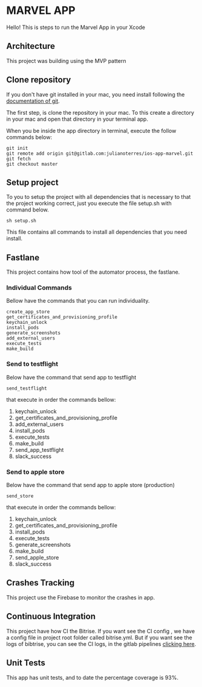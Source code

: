 # MARVEL APP

Hello! This is steps to run the Marvel App in your Xcode

## Architecture

This project was building using the MVP pattern

## Clone repository

If you don't have git installed in your mac, you need install following the [documentation of git].

[documentation of git]:https://git-scm.com/download/mac

The first step, is clone the repository in your mac. To this create a directory in your mac and open that directory in your terminal app.

When you be inside the app directory in terminal, execute the follow commands below:


	git init
	git remote add origin git@gitlab.com:julianoterres/ios-app-marvel.git
	git fetch
	git checkout master

## Setup project

To you to setup the project with all dependencies that is necessary to that the project working correct, just you execute the file setup.sh with command below.

	sh setup.sh

This file contains all commands to install all dependencies that you need install.

## Fastlane

This project contains how tool of the automator process, the fastlane.

### Individual Commands

Bellow have the commands that you can run individuality.

	create_app_store
	get_certificates_and_provisioning_profile
	keychain_unlock
	install_pods
	generate_screenshots
	add_external_users
	execute_tests
	make_build
	
### Send to testflight

Below have the command that send app to testflight

	send_testflight

that execute in order the commands bellow:

1. keychain_unlock
2. get_certificates_and_provisioning_profile
3. add_external_users
4. install_pods
5. execute_tests
6. make_build
7. send_app_testflight
8. slack_success

### Send to apple store

Below have the command that send app to apple store (production)

	send_store

that execute in order the commands bellow:

1. keychain_unlock
2. get_certificates_and_provisioning_profile
3. install_pods
4. execute_tests
5. generate_screenshots
6. make_build
7. send_apple_store
8. slack_success


	
## Crashes Tracking

This project use the Firebase to monitor the crashes in app.
	
## Continuous Integration

This project have how CI the Bitrise. If you want see the CI config , we have a config file in project root folder called bitrise.yml. But if you want see the logs of bibtrise, you can see the CI logs, in the gitlab pipelines [clicking here].

[clicking here]:https://gitlab.com/julianoterres/marvel/pipelines
	
## Unit Tests

This app has unit tests, and to date the percentage coverage is 93%.
